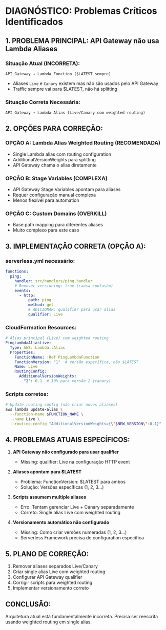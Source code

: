 # DIAGNÓSTICO: Problemas Críticos Identificados

## 1. PROBLEMA PRINCIPAL: API Gateway não usa Lambda Aliases

### Situação Atual (INCORRETA):
```
API Gateway → Lambda Function ($LATEST sempre)
```
- Aliases `Live` e `Canary` existem mas não são usados pelo API Gateway
- Traffic sempre vai para $LATEST, não há splitting

### Situação Correta Necessária:
```
API Gateway → Lambda Alias (Live/Canary com weighted routing)
```

## 2. OPÇÕES PARA CORREÇÃO:

### OPÇÃO A: Lambda Alias Weighted Routing (RECOMENDADA)
- Single Lambda alias com routing configuration
- AdditionalVersionWeights para splitting
- API Gateway chama o alias diretamente

### OPÇÃO B: Stage Variables (COMPLEXA)
- API Gateway Stage Variables apontam para aliases
- Requer configuração manual complexa
- Menos flexível para automation

### OPÇÃO C: Custom Domains (OVERKILL)
- Base path mapping para diferentes aliases
- Muito complexo para este caso

## 3. IMPLEMENTAÇÃO CORRETA (OPÇÃO A):

### serverless.yml necessário:
```yaml
functions:
  ping:
    handler: src/handlers/ping.handler
    # Remover versioning: true (causa confusão)
    events:
      - http:
          path: ping
          method: get
          # ADICIONAR: qualifier para usar alias
          qualifier: Live
```

### CloudFormation Resources:
```yaml
# Alias principal (Live) com weighted routing
PingLambdaAliasLive:
  Type: AWS::Lambda::Alias
  Properties:
    FunctionName: !Ref PingLambdaFunction
    FunctionVersion: "1"  # versão específica, não $LATEST
    Name: Live
    RoutingConfig:
      AdditionalVersionWeights:
        "2": 0.1  # 10% para versão 2 (canary)
```

### Scripts corretos:
```bash
# Update routing config (não criar novos aliases)
aws lambda update-alias \
  --function-name $FUNCTION_NAME \
  --name Live \
  --routing-config "AdditionalVersionWeights={\"$NEW_VERSION\":0.1}"
```

## 4. PROBLEMAS ATUAIS ESPECÍFICOS:

1. **API Gateway não configurado para usar qualifier**
   - Missing: qualifier: Live na configuração HTTP event

2. **Aliases apontam para $LATEST**
   - Problema: FunctionVersion: $LATEST para ambos
   - Solução: Versões específicas (1, 2, 3...)

3. **Scripts assumem multiple aliases**
   - Erro: Tentam gerenciar Live + Canary separadamente
   - Correto: Single alias Live com weighted routing

4. **Versionamento automático não configurado**
   - Missing: Como criar versões numeradas (1, 2, 3...)
   - Serverless Framework precisa de configuration específica

## 5. PLANO DE CORREÇÃO:

1. Remover aliases separados Live/Canary
2. Criar single alias Live com weighted routing
3. Configurar API Gateway qualifier
4. Corrigir scripts para weighted routing
5. Implementar versionamento correto

## CONCLUSÃO: 
Arquitetura atual está fundamentalmente incorreta. 
Precisa ser reescrita usando weighted routing em single alias.